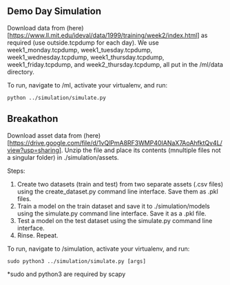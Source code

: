 ## Demo Day Simulation

Download data from (here)[https://www.ll.mit.edu/ideval/data/1999/training/week2/index.html] as required (use outside.tcpdump for each day). We use week1_monday.tcpdump, week1_tuesday.tcpdump, week1_wednesday.tcpdump, week1_thursday.tcpdump, week1_friday.tcpdump, and week2_thursday.tcpdump, all put in the /ml/data directory.

To run, navigate to /ml, activate your virtualenv, and run:

```
python ../simulation/simulate.py
```

## Breakathon

Download asset data from (here)[https://drive.google.com/file/d/1vQlPmA8RF3WMP40IANaX7AoAhfktQv4L/view?usp=sharing]. Unzip the file and place its contents (mnultiple files not a singular folder) in ./simulation/assets.

Steps:
1. Create two datasets (train and test) from two separate assets (.csv files) using the create_dataset.py command line interface. Save them as .pkl files.
2. Train a model on the train dataset and save it to ./simulation/models using the simulate.py command line interface. Save it as a .pkl file.
3. Test a model on the test dataset using the simulate.py command line interface.
4. Rinse. Repeat.

To run, navigate to /simulation, activate your virtualenv, and run:

```
sudo python3 ../simulation/simulate.py [args]
```

*sudo and python3 are required by scapy
